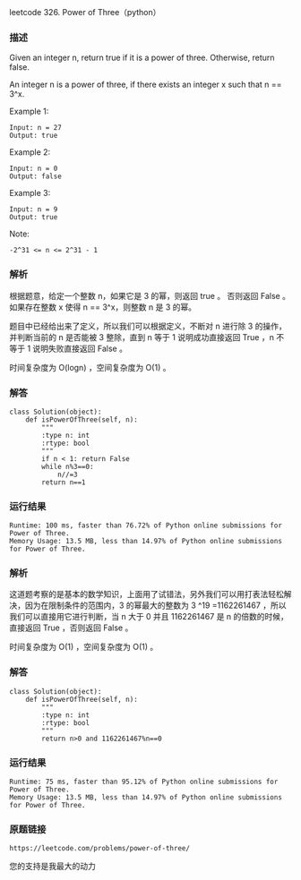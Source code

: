 leetcode  326. Power of Three（python）




### 描述

Given an integer n, return true if it is a power of three. Otherwise, return false.

An integer n is a power of three, if there exists an integer x such that n == 3^x.





Example 1:

	Input: n = 27
	Output: true

	
Example 2:

	Input: n = 0
	Output: false


Example 3:

	Input: n = 9
	Output: true



Note:


	-2^31 <= n <= 2^31 - 1


### 解析

根据题意，给定一个整数 n，如果它是 3 的幂，则返回 true 。 否则返回 False 。如果存在整数 x 使得 n == 3^x，则整数 n 是 3 的幂。

题目中已经给出来了定义，所以我们可以根据定义，不断对 n 进行除 3 的操作，并判断当前的 n 是否能被 3 整除，直到 n 等于 1 说明成功直接返回 True ，n 不等于 1 说明失败直接返回 False 。

时间复杂度为 O(logn) ，空间复杂度为 O(1) 。

### 解答
	class Solution(object):
	    def isPowerOfThree(self, n):
	        """
	        :type n: int
	        :rtype: bool
	        """
	        if n < 1: return False
	        while n%3==0:
	            n//=3
	        return n==1


### 运行结果

	Runtime: 100 ms, faster than 76.72% of Python online submissions for Power of Three.
	Memory Usage: 13.5 MB, less than 14.97% of Python online submissions for Power of Three.


### 解析

这道题考察的是基本的数学知识，上面用了试错法，另外我们可以用打表法轻松解决，因为在限制条件的范围内，3 的幂最大的整数为 3 
^19 =1162261467 ，所以我们可以直接用它进行判断，当 n 大于 0 并且 1162261467 是 n 的倍数的时候，直接返回 True ，否则返回 False 。

时间复杂度为 O(1) ，空间复杂度为 O(1) 。
### 解答

	class Solution(object):
	    def isPowerOfThree(self, n):
	        """
	        :type n: int
	        :rtype: bool
	        """
	        return n>0 and 1162261467%n==0
        
### 运行结果

	Runtime: 75 ms, faster than 95.12% of Python online submissions for Power of Three.
	Memory Usage: 13.5 MB, less than 14.97% of Python online submissions for Power of Three.

### 原题链接

	https://leetcode.com/problems/power-of-three/


您的支持是我最大的动力

